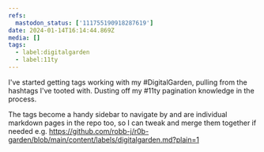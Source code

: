 ```yaml
---
refs:
  mastodon_status: ['111755190918287619']
date: 2024-01-14T16:14:44.869Z
media: []
tags:
  - label:digitalgarden
  - label:11ty
---
```


I've started getting tags working with my #DigitalGarden, pulling from the hashtags I've tooted with. Dusting off my #11ty pagination knowledge in the process.

The tags become a handy sidebar to navigate by and are individual markdown pages in the repo too, so I can tweak and merge them together if needed e.g. https://github.com/robb-j/r0b-garden/blob/main/content/labels/digitalgarden.md?plain=1
